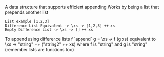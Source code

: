 A data structure that supports efficient appending
Works by being a list that prepends another list
``` 
List example [1,2,3]
Difference List Equivalent -> \xs -> [1,2,3] ++ xs
Empty Difference List -> \xs -> [] ++ xs
```
To append using difference lists f \`append\` g = \\xs -> f (g xs)
equivalent to \\xs -> "string" ++ ("string2" ++ xs) where f is "string" and g is "string" (remember lists are functions too)
